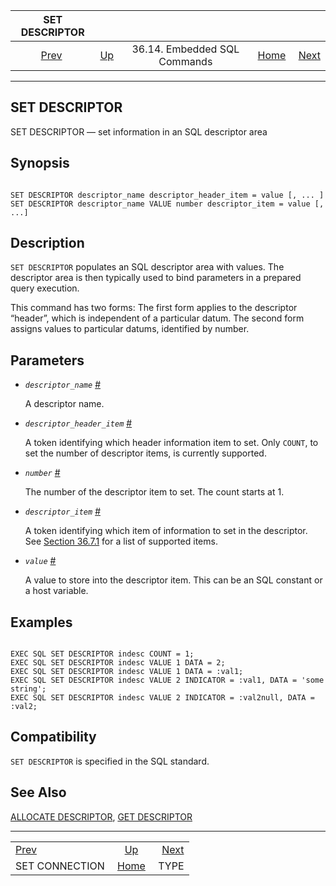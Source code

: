 <!--?xml version="1.0" encoding="UTF-8" standalone="no"?-->

|                     SET DESCRIPTOR                     |                                                             |                              |                                                       |                                    |
| :----------------------------------------------------: | :---------------------------------------------------------- | :--------------------------: | ----------------------------------------------------: | ---------------------------------: |
| [Prev](ecpg-sql-set-connection.html "SET CONNECTION")  | [Up](ecpg-sql-commands.html "36.14. Embedded SQL Commands") | 36.14. Embedded SQL Commands | [Home](index.html "PostgreSQL 17devel Documentation") |  [Next](ecpg-sql-type.html "TYPE") |

***

## SET DESCRIPTOR

SET DESCRIPTOR — set information in an SQL descriptor area

## Synopsis

```

SET DESCRIPTOR descriptor_name descriptor_header_item = value [, ... ]
SET DESCRIPTOR descriptor_name VALUE number descriptor_item = value [, ...]
```

## Description

`SET DESCRIPTOR` populates an SQL descriptor area with values. The descriptor area is then typically used to bind parameters in a prepared query execution.

This command has two forms: The first form applies to the descriptor “header”, which is independent of a particular datum. The second form assigns values to particular datums, identified by number.

## Parameters

*   *`descriptor_name`* [#](#ECPG-SQL-SET-DESCRIPTOR-DESCRIPTOR-NAME)

    A descriptor name.

*   *`descriptor_header_item`* [#](#ECPG-SQL-SET-DESCRIPTOR-DESCRIPTOR-HEADER-ITEM)

    A token identifying which header information item to set. Only `COUNT`, to set the number of descriptor items, is currently supported.

*   *`number`* [#](#ECPG-SQL-SET-DESCRIPTOR-NUMBER)

    The number of the descriptor item to set. The count starts at 1.

*   *`descriptor_item`* [#](#ECPG-SQL-SET-DESCRIPTOR-DESCRIPTOR-ITEM)

    A token identifying which item of information to set in the descriptor. See [Section 36.7.1](ecpg-descriptors.html#ECPG-NAMED-DESCRIPTORS "36.7.1. Named SQL Descriptor Areas") for a list of supported items.

*   *`value`* [#](#ECPG-SQL-SET-DESCRIPTOR-VALUE)

    A value to store into the descriptor item. This can be an SQL constant or a host variable.

## Examples

```

EXEC SQL SET DESCRIPTOR indesc COUNT = 1;
EXEC SQL SET DESCRIPTOR indesc VALUE 1 DATA = 2;
EXEC SQL SET DESCRIPTOR indesc VALUE 1 DATA = :val1;
EXEC SQL SET DESCRIPTOR indesc VALUE 2 INDICATOR = :val1, DATA = 'some string';
EXEC SQL SET DESCRIPTOR indesc VALUE 2 INDICATOR = :val2null, DATA = :val2;
```

## Compatibility

`SET DESCRIPTOR` is specified in the SQL standard.

## See Also

[ALLOCATE DESCRIPTOR](ecpg-sql-allocate-descriptor.html "ALLOCATE DESCRIPTOR"), [GET DESCRIPTOR](ecpg-sql-get-descriptor.html "GET DESCRIPTOR")

***

|                                                        |                                                             |                                    |
| :----------------------------------------------------- | :---------------------------------------------------------: | ---------------------------------: |
| [Prev](ecpg-sql-set-connection.html "SET CONNECTION")  | [Up](ecpg-sql-commands.html "36.14. Embedded SQL Commands") |  [Next](ecpg-sql-type.html "TYPE") |
| SET CONNECTION                                         |    [Home](index.html "PostgreSQL 17devel Documentation")    |                               TYPE |

